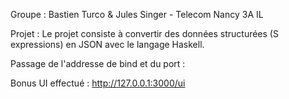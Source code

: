 Groupe : Bastien Turco & Jules Singer - Telecom Nancy 3A IL

Projet : Le projet consiste à convertir des données structurées (S expressions) en JSON avec le langage Haskell.

Passage de l'addresse de bind et du port : 

Bonus UI effectué : http://127.0.0.1:3000/ui